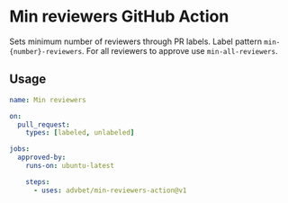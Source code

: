 # Min reviewers GitHub Action

Sets minimum number of reviewers through PR labels. Label pattern `min-{number}-reviewers`. For all reviewers to
approve use `min-all-reviewers`.

## Usage

```yml
name: Min reviewers

on:
  pull_request:
    types: [labeled, unlabeled]

jobs:
  approved-by:
    runs-on: ubuntu-latest

    steps:
      - uses: advbet/min-reviewers-action@v1
```
